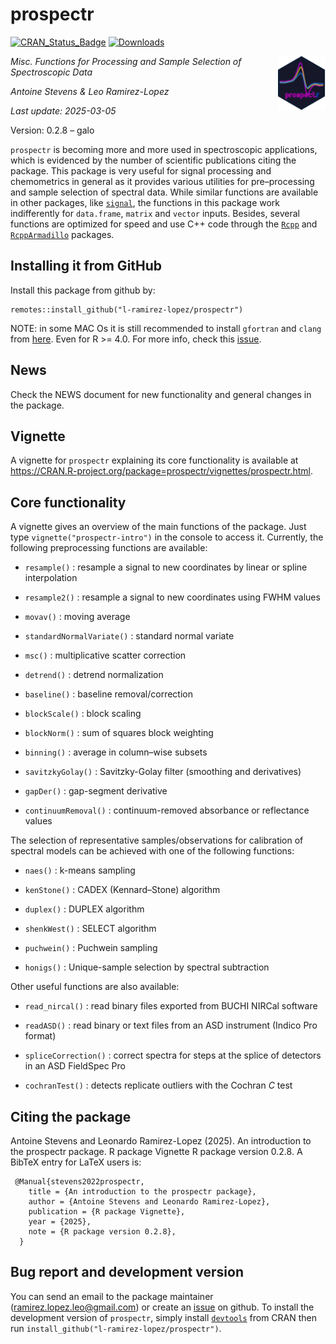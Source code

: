 # prospectr

[![CRAN\_Status\_Badge](http://www.r-pkg.org/badges/version/prospectr)](https://CRAN.R-project.org/package=prospectr)
[![Downloads](https://cranlogs.r-pkg.org/badges/prospectr)](https://cranlogs.r-pkg.org/badges/prospectr)

<img align="right" src="./man/figures/logo.png" width="15%">

<!-- badges: end -->
<em>
<p align="left">
Misc. Functions for Processing and Sample Selection of Spectroscopic
Data
</p>

</em> *Antoine Stevens & Leo Ramirez-Lopez*

*Last update: 2025-03-05*

Version: 0.2.8 – galo

`prospectr` is becoming more and more used in spectroscopic
applications, which is evidenced by the number of scientific
publications citing the package. This package is very useful for signal
processing and chemometrics in general as it provides various utilities
for pre–processing and sample selection of spectral data. While similar
functions are available in other packages, like
[`signal`](https://CRAN.R-project.org/package=signal), the functions in
this package work indifferently for `data.frame`, `matrix` and `vector`
inputs. Besides, several functions are optimized for speed and use C++
code through the [`Rcpp`](https://CRAN.R-project.org/package=Rcpp) and
[`RcppArmadillo`](https://CRAN.R-project.org/package=RcppArmadillo)
packages.

## Installing it from GitHub

Install this package from github by:

    remotes::install_github("l-ramirez-lopez/prospectr")

NOTE: in some MAC Os it is still recommended to install `gfortran` and
`clang` from [here](https://cran.r-project.org/bin/macosx/tools/). Even
for R &gt;= 4.0. For more info, check this
[issue](https://github.com/tidyverts/fable/issues/193).

## News

Check the NEWS document for new functionality and general changes in the
package.

## Vignette

A vignette for `prospectr` explaining its core functionality is
available at
<https://CRAN.R-project.org/package=prospectr/vignettes/prospectr.html>.

## Core functionality

A vignette gives an overview of the main functions of the package. Just
type `vignette("prospectr-intro")` in the console to access it.
Currently, the following preprocessing functions are available:

-   `resample()` : resample a signal to new coordinates by linear or
    spline interpolation

-   `resample2()` : resample a signal to new coordinates using FWHM
    values

-   `movav()` : moving average

-   `standardNormalVariate()` : standard normal variate

-   `msc()` : multiplicative scatter correction

-   `detrend()` : detrend normalization

-   `baseline()` : baseline removal/correction

-   `blockScale()` : block scaling

-   `blockNorm()` : sum of squares block weighting

-   `binning()` : average in column–wise subsets

-   `savitzkyGolay()` : Savitzky-Golay filter (smoothing and
    derivatives)

-   `gapDer()` : gap-segment derivative

-   `continuumRemoval()` : continuum-removed absorbance or reflectance
    values

The selection of representative samples/observations for calibration of
spectral models can be achieved with one of the following functions:

-   `naes()` : k-means sampling

-   `kenStone()` : CADEX (Kennard–Stone) algorithm

-   `duplex()` : DUPLEX algorithm

-   `shenkWest()` : SELECT algorithm

-   `puchwein()` : Puchwein sampling

-   `honigs()` : Unique-sample selection by spectral subtraction

Other useful functions are also available:

-   `read_nircal()` : read binary files exported from BUCHI NIRCal
    software

-   `readASD()` : read binary or text files from an ASD instrument
    (Indico Pro format)

-   `spliceCorrection()` : correct spectra for steps at the splice of
    detectors in an ASD FieldSpec Pro

-   `cochranTest()` : detects replicate outliers with the Cochran *C*
    test

## Citing the package

Antoine Stevens and Leonardo Ramirez-Lopez (2025). An introduction to
the prospectr package. R package Vignette R package version 0.2.8. A
BibTeX entry for LaTeX users is:

     @Manual{stevens2022prospectr,
        title = {An introduction to the prospectr package},
        author = {Antoine Stevens and Leonardo Ramirez-Lopez},
        publication = {R package Vignette},
        year = {2025},
        note = {R package version 0.2.8},
      }

## Bug report and development version

You can send an email to the package maintainer
(<ramirez.lopez.leo@gmail.com>) or create an
[issue](https://github.com/l-ramirez-lopez/prospectr/issues) on github.
To install the development version of `prospectr`, simply install
[`devtools`](https://CRAN.R-project.org/package=devtools) from CRAN then
run `install_github("l-ramirez-lopez/prospectr")`.
